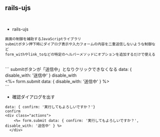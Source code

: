 ## rails-ujs  
<br>

- rails-ujs  
```
画面の制御を補助するJavaScriptライブラリ
submitボタン押下時にダイアログ表示や入力フォームの内容を二重送信しないような制御など
form_withやlink_toなどの特定のヘルパーメソッドにオプションを追加するだけで使える
```
<br>
```
submitボタンが「送信中」となりクリックできなくなる
data: { disable_with: '送信中' }
disable_with
<div class="actions">
    <%= form.submit data: { disable_with: '送信中' } %>
  </div>
```

- 確認ダイアログを出す  
```
data: { confirm: '実行してもよろしいですか？'}
confirm
<div class="actions">
    <%= form.submit data: { confirm: '実行してもよろしいですか？', disable_with: '送信中' } %>
  </div>
```